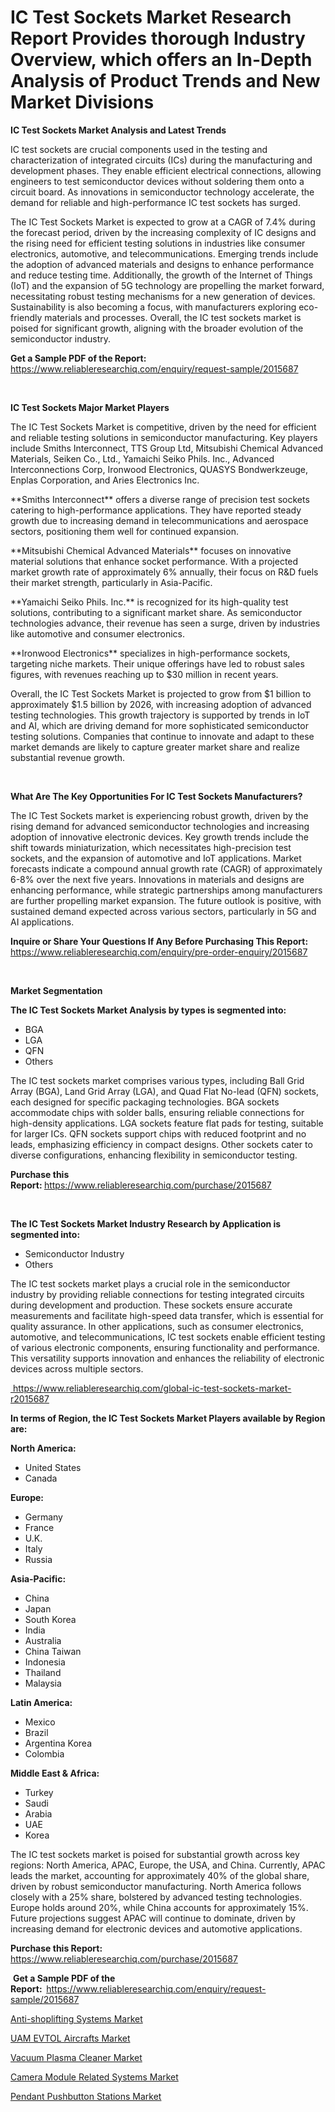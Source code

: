 <p><h1>IC Test Sockets Market Research Report Provides thorough Industry Overview, which offers an In-Depth Analysis of Product Trends and New Market Divisions</h1></p><p><strong>IC Test Sockets Market Analysis and Latest Trends</strong></p>
<p><p>IC test sockets are crucial components used in the testing and characterization of integrated circuits (ICs) during the manufacturing and development phases. They enable efficient electrical connections, allowing engineers to test semiconductor devices without soldering them onto a circuit board. As innovations in semiconductor technology accelerate, the demand for reliable and high-performance IC test sockets has surged.</p><p>The IC Test Sockets Market is expected to grow at a CAGR of 7.4% during the forecast period, driven by the increasing complexity of IC designs and the rising need for efficient testing solutions in industries like consumer electronics, automotive, and telecommunications. Emerging trends include the adoption of advanced materials and designs to enhance performance and reduce testing time. Additionally, the growth of the Internet of Things (IoT) and the expansion of 5G technology are propelling the market forward, necessitating robust testing mechanisms for a new generation of devices. Sustainability is also becoming a focus, with manufacturers exploring eco-friendly materials and processes. Overall, the IC test sockets market is poised for significant growth, aligning with the broader evolution of the semiconductor industry.</p></p>
<p><strong>Get a Sample PDF of the Report:&nbsp;</strong> <a href="https://www.reliableresearchiq.com/enquiry/request-sample/2015687?utm_campaign=2886&utm_medium=2&utm_source=Github&utm_content=ia&utm_term=29032025&utm_id=ic-test-sockets">https://www.reliableresearchiq.com/enquiry/request-sample/2015687</a></p>
<p>&nbsp;</p>
<p><strong>IC Test Sockets Major Market Players</strong></p>
<p><p>The IC Test Sockets Market is competitive, driven by the need for efficient and reliable testing solutions in semiconductor manufacturing. Key players include Smiths Interconnect, TTS Group Ltd, Mitsubishi Chemical Advanced Materials, Seiken Co., Ltd., Yamaichi Seiko Phils. Inc., Advanced Interconnections Corp, Ironwood Electronics, QUASYS Bondwerkzeuge, Enplas Corporation, and Aries Electronics Inc.</p><p>**Smiths Interconnect** offers a diverse range of precision test sockets catering to high-performance applications. They have reported steady growth due to increasing demand in telecommunications and aerospace sectors, positioning them well for continued expansion.</p><p>**Mitsubishi Chemical Advanced Materials** focuses on innovative material solutions that enhance socket performance. With a projected market growth rate of approximately 6% annually, their focus on R&D fuels their market strength, particularly in Asia-Pacific.</p><p>**Yamaichi Seiko Phils. Inc.** is recognized for its high-quality test solutions, contributing to a significant market share. As semiconductor technologies advance, their revenue has seen a surge, driven by industries like automotive and consumer electronics.</p><p>**Ironwood Electronics** specializes in high-performance sockets, targeting niche markets. Their unique offerings have led to robust sales figures, with revenues reaching up to $30 million in recent years.</p><p>Overall, the IC Test Sockets Market is projected to grow from $1 billion to approximately $1.5 billion by 2026, with increasing adoption of advanced testing technologies. This growth trajectory is supported by trends in IoT and AI, which are driving demand for more sophisticated semiconductor testing solutions. Companies that continue to innovate and adapt to these market demands are likely to capture greater market share and realize substantial revenue growth.</p></p>
<p>&nbsp;</p>
<p><strong>What Are The Key Opportunities For IC Test Sockets Manufacturers?</strong></p>
<p><p>The IC Test Sockets market is experiencing robust growth, driven by the rising demand for advanced semiconductor technologies and increasing adoption of innovative electronic devices. Key growth trends include the shift towards miniaturization, which necessitates high-precision test sockets, and the expansion of automotive and IoT applications. Market forecasts indicate a compound annual growth rate (CAGR) of approximately 6-8% over the next five years. Innovations in materials and designs are enhancing performance, while strategic partnerships among manufacturers are further propelling market expansion. The future outlook is positive, with sustained demand expected across various sectors, particularly in 5G and AI applications.</p></p>
<p><strong>Inquire or Share Your Questions If Any Before Purchasing This Report:</strong> <a href="https://www.reliableresearchiq.com/enquiry/pre-order-enquiry/2015687?utm_campaign=2886&utm_medium=2&utm_source=Github&utm_content=ia&utm_term=29032025&utm_id=ic-test-sockets">https://www.reliableresearchiq.com/enquiry/pre-order-enquiry/2015687</a></p>
<p>&nbsp;</p>
<p><strong>Market Segmentation</strong></p>
<p><strong>The IC Test Sockets Market Analysis by types is segmented into:</strong></p>
<p><ul><li>BGA</li><li>LGA</li><li>QFN</li><li>Others</li></ul></p>
<p><p>The IC test sockets market comprises various types, including Ball Grid Array (BGA), Land Grid Array (LGA), and Quad Flat No-lead (QFN) sockets, each designed for specific packaging technologies. BGA sockets accommodate chips with solder balls, ensuring reliable connections for high-density applications. LGA sockets feature flat pads for testing, suitable for larger ICs. QFN sockets support chips with reduced footprint and no leads, emphasizing efficiency in compact designs. Other sockets cater to diverse configurations, enhancing flexibility in semiconductor testing.</p></p>
<p><strong>Purchase this Report:&nbsp;</strong><a href="https://www.reliableresearchiq.com/purchase/2015687?utm_campaign=2886&utm_medium=2&utm_source=Github&utm_content=ia&utm_term=29032025&utm_id=ic-test-sockets">https://www.reliableresearchiq.com/purchase/2015687</a></p>
<p>&nbsp;</p>
<p><strong>The IC Test Sockets Market Industry Research by Application is segmented into:</strong></p>
<p><ul><li>Semiconductor Industry</li><li>Others</li></ul></p>
<p><p>The IC test sockets market plays a crucial role in the semiconductor industry by providing reliable connections for testing integrated circuits during development and production. These sockets ensure accurate measurements and facilitate high-speed data transfer, which is essential for quality assurance. In other applications, such as consumer electronics, automotive, and telecommunications, IC test sockets enable efficient testing of various electronic components, ensuring functionality and performance. This versatility supports innovation and enhances the reliability of electronic devices across multiple sectors.</p></p>
<p><a href="https://www.reliableresearchiq.com/global-ic-test-sockets-market-r2015687?utm_campaign=2886&utm_medium=2&utm_source=Github&utm_content=ia&utm_term=29032025&utm_id=ic-test-sockets">&nbsp;https://www.reliableresearchiq.com/global-ic-test-sockets-market-r2015687</a></p>
<p><strong>In terms of Region, the IC Test Sockets Market Players available by Region are:</strong></p>
<p>
    <p> <strong> North America: </strong>
        <ul>
            <li>United States</li>
            <li>Canada</li>
        </ul>
        </p> 
    <p> <strong> Europe: </strong>
        <ul>
            <li>Germany</li>
            <li>France</li>
            <li>U.K.</li>
            <li>Italy</li>
            <li>Russia</li>
        </ul>
        </p> 
    <p> <strong> Asia-Pacific: </strong>
        <ul>
            <li>China</li>
            <li>Japan</li>
            <li>South Korea</li>
            <li>India</li>
            <li>Australia</li>
            <li>China Taiwan</li>
            <li>Indonesia</li>
            <li>Thailand</li>
            <li>Malaysia</li>
        </ul>
        </p> 
    <p> <strong> Latin America: </strong>
        <ul>
            <li>Mexico</li>
            <li>Brazil</li>
            <li>Argentina Korea</li>
            <li>Colombia</li>
        </ul>
        </p> 
    <p> <strong> Middle East & Africa: </strong>
        <ul>
            <li>Turkey</li>
            <li>Saudi</li>
            <li>Arabia</li>
            <li>UAE</li>
            <li>Korea</li>
        </ul>
    </p>
    </p>
<p><p>The IC test sockets market is poised for substantial growth across key regions: North America, APAC, Europe, the USA, and China. Currently, APAC leads the market, accounting for approximately 40% of the global share, driven by robust semiconductor manufacturing. North America follows closely with a 25% share, bolstered by advanced testing technologies. Europe holds around 20%, while China accounts for approximately 15%. Future projections suggest APAC will continue to dominate, driven by increasing demand for electronic devices and automotive applications.</p></p>
<p><strong>Purchase this Report: </strong><a href="https://www.reliableresearchiq.com/purchase/2015687?utm_campaign=2886&utm_medium=2&utm_source=Github&utm_content=ia&utm_term=29032025&utm_id=ic-test-sockets">https://www.reliableresearchiq.com/purchase/2015687</a></p>
<p>&nbsp;<strong>Get a Sample PDF of the Report:&nbsp;&nbsp;</strong><a href="https://www.reliableresearchiq.com/enquiry/request-sample/2015687?utm_campaign=2886&utm_medium=2&utm_source=Github&utm_content=ia&utm_term=29032025&utm_id=ic-test-sockets">https://www.reliableresearchiq.com/enquiry/request-sample/2015687</a></p>
<p><strong></strong></p>
<p><p><a href="https://www.linkedin.com/pulse/anti-shoplifting-systems-market-growth-outlook-2025-2032-6vkwc?utm_campaign=2886&utm_medium=2&utm_source=Github&utm_content=ia&utm_term=29032025&utm_id=ic-test-sockets">Anti-shoplifting Systems Market</a></p><p><a href="https://www.linkedin.com/pulse/extensive-analysis-uam-evtol-aircrafts-market-anticipated-cagr-ukzrf?utm_campaign=2886&utm_medium=2&utm_source=Github&utm_content=ia&utm_term=29032025&utm_id=ic-test-sockets">UAM EVTOL Aircrafts Market</a></p><p><a href="https://www.linkedin.com/pulse/comprehensive-breakdown-vacuum-plasma-cleaner-markets-81-7v5gf?utm_campaign=2886&utm_medium=2&utm_source=Github&utm_content=ia&utm_term=29032025&utm_id=ic-test-sockets">Vacuum Plasma Cleaner Market</a></p><p><a href="https://www.linkedin.com/pulse/finding-growth-prospectsaided-through-camera-module-related-1rfcf?utm_campaign=2886&utm_medium=2&utm_source=Github&utm_content=ia&utm_term=29032025&utm_id=ic-test-sockets">Camera Module Related Systems Market</a></p><p><a href="https://www.linkedin.com/pulse/projected-revenue-demand-pendant-pushbutton-stations-market-ws46f?utm_campaign=2886&utm_medium=2&utm_source=Github&utm_content=ia&utm_term=29032025&utm_id=ic-test-sockets">Pendant Pushbutton Stations Market</a></p></p>